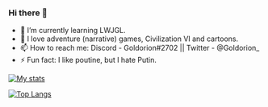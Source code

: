 ### Hi there 👋
- 🌱 I’m currently learning LWJGL.
- 💬 I love adventure (narrative) games, Civilization VI and cartoons.
- 📫 How to reach me: Discord - Goldorion#2702  || Twitter - @Goldorion_
- ⚡ Fun fact: I like poutine, but I hate Putin. 

[![My stats](https://github-readme-stats.vercel.app/api?username=Goldorion&theme=algolia&show_icons=true)](https://github.com/anuraghazra/github-readme-stats)

[![Top Langs](https://github-readme-stats.vercel.app/api/top-langs/?username=Goldorion&theme=algolia&show_icons=true)](https://github.com/anuraghazra/github-readme-stats)
